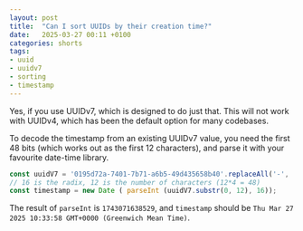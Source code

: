 ```yaml
---
layout: post
title:  "Can I sort UUIDs by their creation time?"
date:   2025-03-27 00:11 +0100
categories: shorts
tags:
- uuid 
- uuidv7
- sorting
- timestamp
---
```


Yes, if you use UUIDv7, which is designed to do just that. This will not work
with UUIDv4, which has been the default option for many codebases.

To decode the timestamp from an existing UUIDv7 value, you need the first 48 bits 
(which works out as the first 12 characters), and parse it with your favourite
date-time library.

```js
const uuidV7 = '0195d72a-7401-7b71-a6b5-49d435658b40'.replaceAll('-', '');
// 16 is the radix, 12 is the number of characters (12*4 = 48)
const timestamp = new Date ( parseInt (uuidV7.substr(0, 12), 16));
```

The result of `parseInt` is `1743071638529`, and `timestamp` should be
`Thu Mar 27 2025 10:33:58 GMT+0000 (Greenwich Mean Time)`.
```

